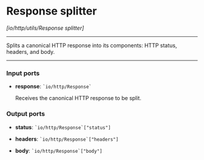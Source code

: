 # Response splitter

_[io/http/utils/Response splitter]_

---

Splits a canonical HTTP response into its components: HTTP status, headers, and body.  

---

### Input ports

* __response__: `` `io/http/Response` ``

    Receives the canonical HTTP response to be split.

### Output ports

* __status__: `` `io/http/Response`["status"] ``


* __headers__: `` `io/http/Response`["headers"] ``


* __body__: `` `io/http/Response`["body"] ``

